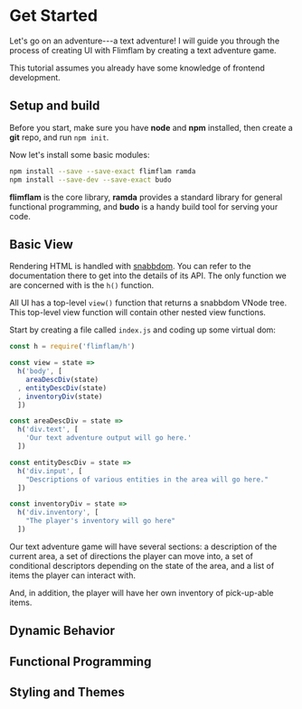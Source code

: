 # Get Started

Let's go on an adventure---a text adventure! I will guide you through the process of creating UI with Flimflam by creating a text adventure game.

This tutorial assumes you already have some knowledge of frontend development.

## Setup and build

Before you start, make sure you have **node** and **npm** installed, then create a **git** repo, and run `npm init`.

Now let's install some basic modules:

```sh
npm install --save --save-exact flimflam ramda
npm install --save-dev --save-exact budo
```

**flimflam** is the core library, **ramda** provides a standard library for general functional programming, and **budo** is a handy build tool for serving your code.

## Basic View 

Rendering HTML is handled with [snabbdom](). You can refer to the documentation there to get into the details of its API. The only function we are concerned with is the `h()` function.

All UI has a top-level `view()` function that returns a snabbdom VNode tree. This top-level view function will contain other nested view functions.

Start by creating a file called `index.js` and coding up some virtual dom:

```js
const h = require('flimflam/h')

const view = state =>
  h('body', [
    areaDescDiv(state)
  , entityDescDiv(state)
  , inventoryDiv(state)
  ])

const areaDescDiv = state =>
  h('div.text', [
    'Our text adventure output will go here.'
  ])

const entityDescDiv = state =>
  h('div.input', [
    "Descriptions of various entities in the area will go here."
  ])

const inventoryDiv = state =>
  h('div.inventory', [
    "The player's inventory will go here"
  ])
```

Our text adventure game will have several sections: a description of the current area, a set of directions the player can move into, a set of conditional descriptors depending on the state of the area, and a list of items the player can interact with.

And, in addition, the player will have her own inventory of pick-up-able items.

## Dynamic Behavior

## Functional Programming

## Styling and Themes

